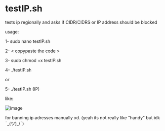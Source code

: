 # testIP.sh
tests ip regionally and asks if CIDR/CIDRS or IP address should be blocked

usage:


1- sudo nano testIP.sh

2- < copypaste the code >

3- sudo chmod +x testIP.sh

4- ./testIP.sh

or

5- ./testIP.sh (IP)


like:

![image](https://github.com/ZewZack/testIP.sh/assets/54986847/a6a764b6-8390-47e2-992e-e508c8a5fa96)

for banning ip adresses manually xd.
(yeah its not really like "handy" but idk ¯\_(ツ)_/¯)
